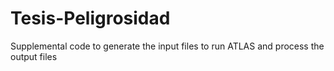 # Tesis-Peligrosidad
Supplemental code to generate the input files to run ATLAS and process the output files
